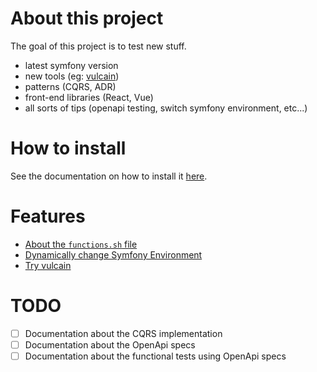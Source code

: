 # About this project

The goal of this project is to test new stuff.
* latest symfony version
* new tools (eg: [vulcain](https://vulcain.rocks/))
* patterns (CQRS, ADR)
* front-end libraries (React, Vue)
* all sorts of tips (openapi testing, switch symfony environment, etc...)

# How to install

See the documentation on how to install it [here](https://github.com/RocIT-tech/cqrs-sandbox-infra).

# Features

* [About the `functions.sh` file](./doc/features/functions.sh.md)
* [Dynamically change Symfony Environment](./doc/features/SfDynamicChange.md)
* [Try vulcain](./doc/features/Vulcain.md)

# TODO

- [ ] Documentation about the CQRS implementation
- [ ] Documentation about the OpenApi specs
- [ ] Documentation about the functional tests using OpenApi specs
